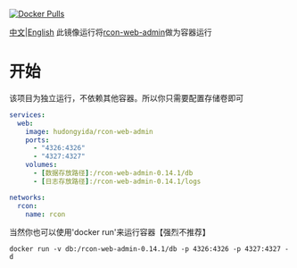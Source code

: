 [![Docker Pulls](https://img.shields.io/docker/pulls/hudongyida/rcon-web-admin
)](https://hub.docker.com/r/hudongyida/rcon-web-admin
)

[中文](https://github.com/hudongyida/rcon-web-admin-dockerimage/blob/main/README_zh.md)|[English](https://github.com/hudongyida/rcon-web-admin-dockerimage/blob/main/README.md)
此镜像运行将[rcon-web-admin](https://github.com/rcon-web-admin/rcon-web-admin)做为容器运行

# 开始
该项目为独立运行，不依赖其他容器。所以你只需要配置存储卷即可
```yaml
services: 
  web: 
    image: hudongyida/rcon-web-admin
    ports: 
      - "4326:4326"
      - "4327:4327"
    volumes:
      - [数据存放路径]:/rcon-web-admin-0.14.1/db
      - [日志存放路径]:/rcon-web-admin-0.14.1/logs

networks:
  rcon:
    name: rcon
```
当然你也可以使用'docker run'来运行容器【强烈不推荐】
```
docker run -v db:/rcon-web-admin-0.14.1/db -p 4326:4326 -p 4327:4327 -d
```
